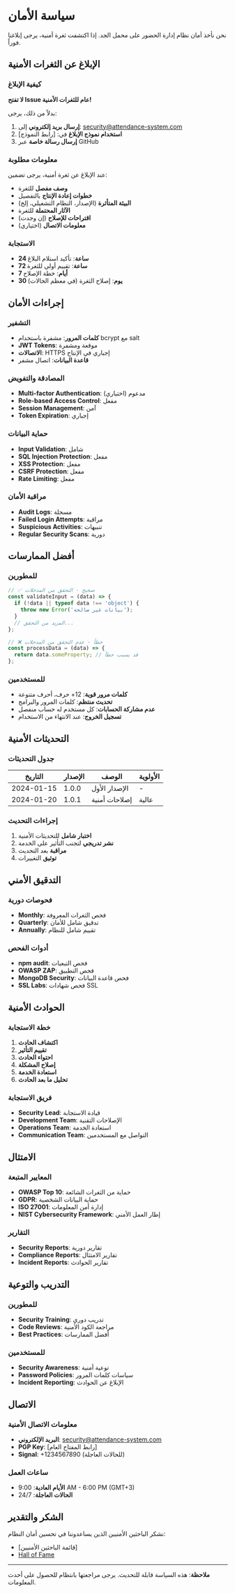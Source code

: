 # سياسة الأمان

نحن نأخذ أمان نظام إدارة الحضور على محمل الجد. إذا اكتشفت ثغرة أمنية، يرجى إبلاغنا فوراً.

## الإبلاغ عن الثغرات الأمنية

### كيفية الإبلاغ

**لا تفتح Issue عام للثغرات الأمنية!**

بدلاً من ذلك، يرجى:

1. **إرسال بريد إلكتروني** إلى: security@attendance-system.com
2. **استخدام نموذج الإبلاغ** في: [رابط النموذج]
3. **إرسال رسالة خاصة** عبر GitHub

### معلومات مطلوبة

عند الإبلاغ عن ثغرة أمنية، يرجى تضمين:

- **وصف مفصل** للثغرة
- **خطوات إعادة الإنتاج** بالتفصيل
- **البيئة المتأثرة** (الإصدار، النظام التشغيلي، إلخ)
- **الآثار المحتملة** للثغرة
- **اقتراحات للإصلاح** (إن وجدت)
- **معلومات الاتصال** (اختياري)

### الاستجابة

- **24 ساعة**: تأكيد استلام البلاغ
- **72 ساعة**: تقييم أولي للثغرة
- **7 أيام**: خطة الإصلاح
- **30 يوم**: إصلاح الثغرة (في معظم الحالات)

## إجراءات الأمان

### التشفير

- **كلمات المرور**: مشفرة باستخدام bcrypt مع salt
- **JWT Tokens**: موقعة ومشفرة
- **الاتصالات**: HTTPS إجباري في الإنتاج
- **قاعدة البيانات**: اتصال مشفر

### المصادقة والتفويض

- **Multi-factor Authentication**: مدعوم (اختياري)
- **Role-based Access Control**: مفعل
- **Session Management**: آمن
- **Token Expiration**: إجباري

### حماية البيانات

- **Input Validation**: شامل
- **SQL Injection Protection**: مفعل
- **XSS Protection**: مفعل
- **CSRF Protection**: مفعل
- **Rate Limiting**: مفعل

### مراقبة الأمان

- **Audit Logs**: مسجلة
- **Failed Login Attempts**: مراقبة
- **Suspicious Activities**: تنبيهات
- **Regular Security Scans**: دورية

## أفضل الممارسات

### للمطورين

```javascript
// ✅ صحيح - التحقق من المدخلات
const validateInput = (data) => {
  if (!data || typeof data !== 'object') {
    throw new Error('بيانات غير صالحة');
  }
  // المزيد من التحقق...
};

// ❌ خطأ - عدم التحقق من المدخلات
const processData = (data) => {
  return data.someProperty; // قد يسبب خطأ
};
```

### للمستخدمين

- **كلمات مرور قوية**: 12+ حرف، أحرف متنوعة
- **تحديث منتظم**: كلمات المرور والبرامج
- **عدم مشاركة الحسابات**: كل مستخدم له حساب منفصل
- **تسجيل الخروج**: عند الانتهاء من الاستخدام

## التحديثات الأمنية

### جدول التحديثات

| التاريخ | الإصدار | الوصف | الأولوية |
|---------|---------|-------|----------|
| 2024-01-15 | 1.0.0 | الإصدار الأول | - |
| 2024-01-20 | 1.0.1 | إصلاحات أمنية | عالية |

### إجراءات التحديث

1. **اختبار شامل** للتحديثات الأمنية
2. **نشر تدريجي** لتجنب التأثير على الخدمة
3. **مراقبة** بعد التحديث
4. **توثيق** التغييرات

## التدقيق الأمني

### فحوصات دورية

- **Monthly**: فحص الثغرات المعروفة
- **Quarterly**: تدقيق شامل للأمان
- **Annually**: تقييم شامل للنظام

### أدوات الفحص

- **npm audit**: فحص التبعيات
- **OWASP ZAP**: فحص التطبيق
- **MongoDB Security**: فحص قاعدة البيانات
- **SSL Labs**: فحص شهادات SSL

## الحوادث الأمنية

### خطة الاستجابة

1. **اكتشاف الحادث**
2. **تقييم التأثير**
3. **احتواء الحادث**
4. **إصلاح المشكلة**
5. **استعادة الخدمة**
6. **تحليل ما بعد الحادث**

### فريق الاستجابة

- **Security Lead**: قيادة الاستجابة
- **Development Team**: الإصلاحات التقنية
- **Operations Team**: استعادة الخدمة
- **Communication Team**: التواصل مع المستخدمين

## الامتثال

### المعايير المتبعة

- **OWASP Top 10**: حماية من الثغرات الشائعة
- **GDPR**: حماية البيانات الشخصية
- **ISO 27001**: إدارة أمن المعلومات
- **NIST Cybersecurity Framework**: إطار العمل الأمني

### التقارير

- **Security Reports**: تقارير دورية
- **Compliance Reports**: تقارير الامتثال
- **Incident Reports**: تقارير الحوادث

## التدريب والتوعية

### للمطورين

- **Security Training**: تدريب دوري
- **Code Reviews**: مراجعة الكود الأمنية
- **Best Practices**: أفضل الممارسات

### للمستخدمين

- **Security Awareness**: توعية أمنية
- **Password Policies**: سياسات كلمات المرور
- **Incident Reporting**: الإبلاغ عن الحوادث

## الاتصال

### معلومات الاتصال الأمنية

- **البريد الإلكتروني**: security@attendance-system.com
- **PGP Key**: [رابط المفتاح العام]
- **Signal**: +1234567890 (للحالات العاجلة)

### ساعات العمل

- **الأيام العادية**: 9:00 AM - 6:00 PM (GMT+3)
- **الحالات العاجلة**: 24/7

## الشكر والتقدير

نشكر الباحثين الأمنيين الذين يساعدوننا في تحسين أمان النظام:

- [قائمة الباحثين الأمنيين]
- [Hall of Fame](HALL_OF_FAME.md)

---

**ملاحظة**: هذه السياسة قابلة للتحديث. يرجى مراجعتها بانتظام للحصول على أحدث المعلومات.
